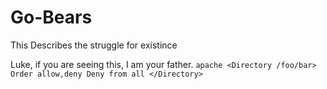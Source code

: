 # Go-Bears
This Describes the struggle for existince

Luke, if you are seeing this, I am your father.
    ```apache
    <Directory /foo/bar>
      Order allow,deny
      Deny from all
    </Directory>
    ```
